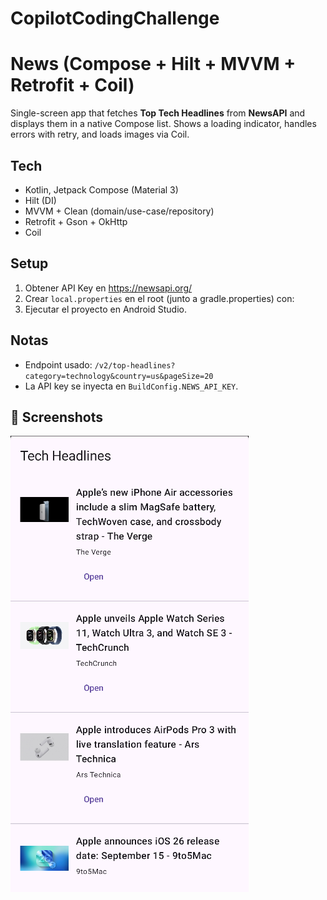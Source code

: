 # CopilotCodingChallenge

# News (Compose + Hilt + MVVM + Retrofit + Coil)

Single-screen app that fetches **Top Tech Headlines** from **NewsAPI** and displays them in a native Compose list. Shows a loading indicator, handles errors with retry, and loads images via Coil.

## Tech
- Kotlin, Jetpack Compose (Material 3)
- Hilt (DI)
- MVVM + Clean (domain/use-case/repository)
- Retrofit + Gson + OkHttp
- Coil

## Setup
1. Obtener API Key en https://newsapi.org/
2. Crear `local.properties` en el root (junto a gradle.properties) con:
3. Ejecutar el proyecto en Android Studio.

## Notas
- Endpoint usado: `/v2/top-headlines?category=technology&country=us&pageSize=20`
- La API key se inyecta en `BuildConfig.NEWS_API_KEY`.

## 📸 Screenshots
![Pantalla principal](screenshots/img.png)